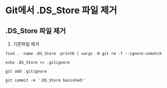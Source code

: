 # Git에서 .DS_Store 파일 제거

## .DS_Store 파일 제거
1. 기존파일 제거
```
find . -name .DS_Store -print0 | xargs -0 git rm -f --ignore-unmatch

echo .DS_Store >> .gitignore

git add .gitignore

git commit -m '.DS_Store banished!'
```
